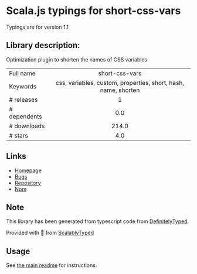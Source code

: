 
# Scala.js typings for short-css-vars

Typings are for version 1.1

## Library description:
Optimization plugin to shorten the names of CSS variables

|                    |                 |
| ------------------ | :-------------: |
| Full name          | short-css-vars |
| Keywords           | css, variables, custom, properties, short, hash, name, shorten |
| # releases         | 1 |
| # dependents       | 0.0 |
| # downloads        | 214.0 |
| # stars            | 4.0 |

## Links
- [Homepage](https://github.com/godaddy/short-css-vars#readme)
- [Bugs](https://github.com/godaddy/short-css-vars/issues)
- [Repository](https://github.com/godaddy/short-css-vars)
- [Npm](https://www.npmjs.com/package/short-css-vars)
    


## Note
This library has been generated from typescript code from [DefinitelyTyped](https://definitelytyped.org).

Provided with :purple_heart: from [ScalablyTyped](https://github.com/oyvindberg/ScalablyTyped)

## Usage
See [the main readme](../../readme.md) for instructions.


